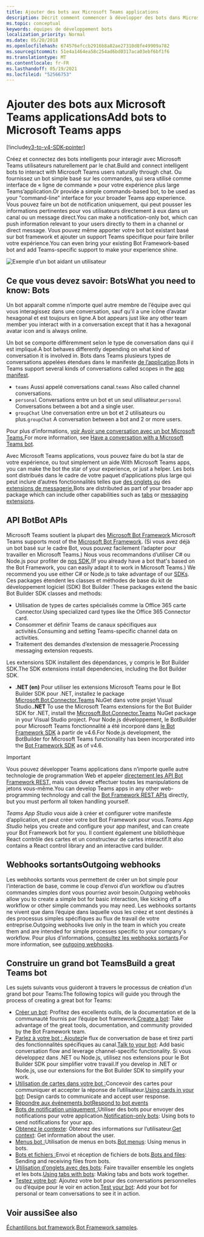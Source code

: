 ```yaml
---
title: Ajouter des bots aux Microsoft Teams applications
description: Décrit comment commencer à développer des bots dans Microsoft Teams
ms.topic: conceptual
keywords: équipes de développement bots
localization_priority: Normal
ms.date: 05/20/2018
ms.openlocfilehash: 674576efccb2916b8a82ae27310d8fe49909a782
ms.sourcegitcommit: 51e4a1464ea58c254ad6bd0317aca03ebf6bf1f6
ms.translationtype: MT
ms.contentlocale: fr-FR
ms.lasthandoff: 05/19/2021
ms.locfileid: "52566753"
---
```

# <a name="add-bots-to-microsoft-teams-apps"></a><span data-ttu-id="d8270-104">Ajouter des bots aux Microsoft Teams applications</span><span class="sxs-lookup"><span data-stu-id="d8270-104">Add bots to Microsoft Teams apps</span></span>

[!include[v3-to-v4-SDK-pointer](~/includes/v3-to-v4-pointer-bots.md)]

<span data-ttu-id="d8270-105">Créez et connectez des bots intelligents pour interagir avec Microsoft Teams utilisateurs naturellement par le chat.</span><span class="sxs-lookup"><span data-stu-id="d8270-105">Build and connect intelligent bots to interact with Microsoft Teams users naturally through chat.</span></span> <span data-ttu-id="d8270-106">Ou fournissez un bot simple basé sur les commandes, qui sera utilisé comme interface de « ligne de commande » pour votre expérience plus large Teams’application.</span><span class="sxs-lookup"><span data-stu-id="d8270-106">Or provide a simple commands-based bot, to be used as your "command-line" interface for your broader Teams app experience.</span></span> <span data-ttu-id="d8270-107">Vous pouvez faire un bot de notification uniquement, qui peut pousser les informations pertinentes pour vos utilisateurs directement à eux dans un canal ou un message direct.</span><span class="sxs-lookup"><span data-stu-id="d8270-107">You can make a notification-only bot, which can push information relevant to your users directly to them in a channel or direct message.</span></span> <span data-ttu-id="d8270-108">Vous pouvez même apporter votre bot bot existant basé sur bot framework et ajouter un support Teams spécifique pour faire briller votre expérience.</span><span class="sxs-lookup"><span data-stu-id="d8270-108">You can even bring your existing Bot Framework-based bot and add Teams-specific support to make your experience shine.</span></span>

![Exemple d’un bot aidant un utilisateur](~/assets/images/bot_example.png)

## <a name="what-you-need-to-know-bots"></a><span data-ttu-id="d8270-110">Ce que vous devez savoir: Bots</span><span class="sxs-lookup"><span data-stu-id="d8270-110">What you need to know: Bots</span></span>

<span data-ttu-id="d8270-111">Un bot apparaît comme n’importe quel autre membre de l’équipe avec qui vous interagissez dans une conversation, sauf qu’il a une icône d’avatar hexagonal et est toujours en ligne.</span><span class="sxs-lookup"><span data-stu-id="d8270-111">A bot appears just like any other team member you interact with in a conversation except that it has a hexagonal avatar icon and is always online.</span></span>

<span data-ttu-id="d8270-112">Un bot se comporte différemment selon le type de conversation dans qui il est impliqué.</span><span class="sxs-lookup"><span data-stu-id="d8270-112">A bot behaves differently depending on what kind of conversation it is involved in.</span></span> <span data-ttu-id="d8270-113">Bots dans Teams plusieurs types de conversations appelées étendues dans le manifeste [de l’application](~/resources/schema/manifest-schema.md).</span><span class="sxs-lookup"><span data-stu-id="d8270-113">Bots in Teams support several kinds of conversations called scopes in the [app manifest](~/resources/schema/manifest-schema.md).</span></span>

* <span data-ttu-id="d8270-114">`teams` Aussi appelé conversations canal.</span><span class="sxs-lookup"><span data-stu-id="d8270-114">`teams` Also called channel conversations.</span></span>
* <span data-ttu-id="d8270-115">`personal` Conversations entre un bot et un seul utilisateur.</span><span class="sxs-lookup"><span data-stu-id="d8270-115">`personal` Conversations between a bot and a single user.</span></span>
* <span data-ttu-id="d8270-116">`groupChat` Une conversation entre un bot et 2 utilisateurs ou plus.</span><span class="sxs-lookup"><span data-stu-id="d8270-116">`groupChat` A conversation between a bot and 2 or more users.</span></span>

<span data-ttu-id="d8270-117">Pour plus d’informations, [voir Avoir une conversation avec un bot Microsoft Teams.](~/resources/bot-v3/bot-conversations/bots-conversations.md)</span><span class="sxs-lookup"><span data-stu-id="d8270-117">For more information, see [Have a conversation with a Microsoft Teams bot](~/resources/bot-v3/bot-conversations/bots-conversations.md).</span></span>

<span data-ttu-id="d8270-118">Avec Microsoft Teams applications, vous pouvez faire du bot la star de votre expérience, ou tout simplement un aide.</span><span class="sxs-lookup"><span data-stu-id="d8270-118">With Microsoft Teams apps, you can make the bot the star of your experience, or just a helper.</span></span> <span data-ttu-id="d8270-119">Les bots sont distribués dans le cadre de votre paquet d’applications plus large qui peut inclure d’autres fonctionnalités telles que [des onglets ou](~/tabs/what-are-tabs.md) des [extensions de messagerie.](~/messaging-extensions/what-are-messaging-extensions.md)</span><span class="sxs-lookup"><span data-stu-id="d8270-119">Bots are distributed as part of your broader app package which can include other capabilities such as [tabs](~/tabs/what-are-tabs.md) or [messaging extensions](~/messaging-extensions/what-are-messaging-extensions.md).</span></span>

## <a name="bot-apis"></a><span data-ttu-id="d8270-120">API Bot</span><span class="sxs-lookup"><span data-stu-id="d8270-120">Bot APIs</span></span>

<span data-ttu-id="d8270-121">Microsoft Teams soutient la plupart des [Microsoft Bot Framework](https://dev.botframework.com/).</span><span class="sxs-lookup"><span data-stu-id="d8270-121">Microsoft Teams supports most of the [Microsoft Bot Framework](https://dev.botframework.com/).</span></span> <span data-ttu-id="d8270-122">(Si vous avez déjà un bot basé sur le cadre Bot, vous pouvez facilement l’adapter pour travailler en Microsoft Teams.) Nous vous recommandons d’utiliser C# ou Node.js pour profiter de [nos SDK.](/microsoftteams/platform/#pivot=sdk-tools)</span><span class="sxs-lookup"><span data-stu-id="d8270-122">(If you already have a bot that's based on the Bot Framework, you can easily adapt it to work in Microsoft Teams.) We recommend you use either C# or Node.js to take advantage of our [SDKs](/microsoftteams/platform/#pivot=sdk-tools).</span></span> <span data-ttu-id="d8270-123">Ces packages étendent les classes et méthodes de base du kit de développement logiciel (SDK) Bot Builder :</span><span class="sxs-lookup"><span data-stu-id="d8270-123">These packages extend the basic Bot Builder SDK classes and methods:</span></span>

* <span data-ttu-id="d8270-124">Utilisation de types de cartes spécialisés comme la Office 365 carte Connector.</span><span class="sxs-lookup"><span data-stu-id="d8270-124">Using specialized card types like the Office 365 Connector card.</span></span>
* <span data-ttu-id="d8270-125">Consommer et définir Teams de canaux spécifiques aux activités.</span><span class="sxs-lookup"><span data-stu-id="d8270-125">Consuming and setting Teams-specific channel data on activities.</span></span>
* <span data-ttu-id="d8270-126">Traitement des demandes d’extension de messagerie.</span><span class="sxs-lookup"><span data-stu-id="d8270-126">Processing messaging extension requests.</span></span>

<span data-ttu-id="d8270-127">Les extensions SDK installent des dépendances, y compris le Bot Builder SDK.</span><span class="sxs-lookup"><span data-stu-id="d8270-127">The SDK extensions install dependencies, including the Bot Builder SDK.</span></span>

* <span data-ttu-id="d8270-128">**.NET (en)** Pour utiliser les extensions Microsoft Teams pour le Bot Builder SDK pour .NET, installez le package [Microsoft.Bot.Connector.Teams](https://www.nuget.org/packages/Microsoft.Bot.Connector.Teams) NuGet dans votre projet Visual Studio.</span><span class="sxs-lookup"><span data-stu-id="d8270-128">**.NET** To use the Microsoft Teams extensions for the Bot Builder SDK for .NET, install the [Microsoft.Bot.Connector.Teams](https://www.nuget.org/packages/Microsoft.Bot.Connector.Teams) NuGet package in your Visual Studio project.</span></span> <span data-ttu-id="d8270-129">Pour Node.js développement, le BotBuilder pour Microsoft Teams fonctionnalité a été incorporé dans [le Bot Framework SDK](https://github.com/microsoft/botframework-sdk) à partir de v4.6.</span><span class="sxs-lookup"><span data-stu-id="d8270-129">For Node.js development, the BotBuilder for Microsoft Teams functionality has been incorporated into the [Bot Framework SDK](https://github.com/microsoft/botframework-sdk) as of v4.6.</span></span>

> [!IMPORTANT]
> <span data-ttu-id="d8270-130">Vous pouvez développer Teams applications dans n’importe quelle autre technologie de programmation Web et appeler [directement les API Bot Framework REST,](/bot-framework/rest-api/bot-framework-rest-overview) mais vous devez effectuer toutes les manipulations de jetons vous-même.</span><span class="sxs-lookup"><span data-stu-id="d8270-130">You can develop Teams apps in any other web-programming technology and call the [Bot Framework REST APIs](/bot-framework/rest-api/bot-framework-rest-overview) directly, but you must perform all token handling yourself.</span></span>

<span data-ttu-id="d8270-131">*Teams App Studio vous* aide à créer et configurer votre manifeste d’application, et peut créer votre bot Bot Framework pour vous.</span><span class="sxs-lookup"><span data-stu-id="d8270-131">*Teams App Studio* helps you create and configure your app manifest, and can create your Bot Framework bot for you.</span></span> <span data-ttu-id="d8270-132">Il contient également une bibliothèque React contrôle des cartes et un constructeur de cartes interactif.</span><span class="sxs-lookup"><span data-stu-id="d8270-132">It also contains a React control library and an interactive card builder.</span></span>

## <a name="outgoing-webhooks"></a><span data-ttu-id="d8270-133">Webhooks sortants</span><span class="sxs-lookup"><span data-stu-id="d8270-133">Outgoing webhooks</span></span>

<span data-ttu-id="d8270-134">Les webhooks sortants vous permettent de créer un bot simple pour l’interaction de base, comme le coup d’envoi d’un workflow ou d’autres commandes simples dont vous pourriez avoir besoin.</span><span class="sxs-lookup"><span data-stu-id="d8270-134">Outgoing webhooks allow you to create a simple bot for basic interaction, like kicking off a workflow or other simple commands you may need.</span></span> <span data-ttu-id="d8270-135">Les webhooks sortants ne vivent que dans l’équipe dans laquelle vous les créez et sont destinés à des processus simples spécifiques au flux de travail de votre entreprise.</span><span class="sxs-lookup"><span data-stu-id="d8270-135">Outgoing webhooks live only in the team in which you create them and are intended for simple processes specific to your company's workflow.</span></span> <span data-ttu-id="d8270-136">Pour plus d’informations, [consultez les webhooks sortants](~/webhooks-and-connectors/how-to/add-outgoing-webhook.md).</span><span class="sxs-lookup"><span data-stu-id="d8270-136">For more information, see [outgoing webhooks](~/webhooks-and-connectors/how-to/add-outgoing-webhook.md).</span></span>

## <a name="build-a-great-teams-bot"></a><span data-ttu-id="d8270-137">Construire un grand bot Teams</span><span class="sxs-lookup"><span data-stu-id="d8270-137">Build a great Teams bot</span></span>

<span data-ttu-id="d8270-138">Les sujets suivants vous guideront à travers le processus de création d’un grand bot pour Teams:</span><span class="sxs-lookup"><span data-stu-id="d8270-138">The following topics will guide you through the process of creating a great bot for Teams:</span></span>

* <span data-ttu-id="d8270-139">[Créer un bot](~/resources/bot-v3/bots-create.md): Profitez des excellents outils, de la documentation et de la communauté fournis par l’équipe bot framework.</span><span class="sxs-lookup"><span data-stu-id="d8270-139">[Create a bot](~/resources/bot-v3/bots-create.md): Take advantage of the great tools, documentation, and community provided by the Bot Framework team.</span></span>
* <span data-ttu-id="d8270-140">[Parlez à votre bot : Ajoutez](~/resources/bot-v3/bot-conversations/bots-conversations.md)le flux de conversation de base et tirez parti des fonctionnalités spécifiques au canal.</span><span class="sxs-lookup"><span data-stu-id="d8270-140">[Talk to your bot](~/resources/bot-v3/bot-conversations/bots-conversations.md): Add basic conversation flow and leverage channel-specific functionality.</span></span> <span data-ttu-id="d8270-141">Si vous développez dans .NET ou Node.js, utilisez nos extensions pour le Bot Builder SDK pour simplifier votre travail.</span><span class="sxs-lookup"><span data-stu-id="d8270-141">If you develop in .NET or Node.js, use our extensions for the Bot Builder SDK to simplify your work.</span></span>
* <span data-ttu-id="d8270-142">[Utilisation de cartes dans votre bot :](~/resources/bot-v3/bots-cards.md)Concevoir des cartes pour communiquer et accepter la réponse de l’utilisateur.</span><span class="sxs-lookup"><span data-stu-id="d8270-142">[Using cards in your bot](~/resources/bot-v3/bots-cards.md): Design cards to communicate and accept user response.</span></span>
* [<span data-ttu-id="d8270-143">Répondre aux événements bot</span><span class="sxs-lookup"><span data-stu-id="d8270-143">Respond to bot events</span></span>](~/resources/bot-v3/bots-notifications.md)
* <span data-ttu-id="d8270-144">[Bots de notification uniquement :](~/resources/bot-v3/bots-notification-only.md)Utiliser des bots pour envoyer des notifications pour votre application.</span><span class="sxs-lookup"><span data-stu-id="d8270-144">[Notification-only bots](~/resources/bot-v3/bots-notification-only.md): Using bots to send notifications for your app.</span></span>
* <span data-ttu-id="d8270-145">[Obtenez le contexte](~/resources/bot-v3/bots-context.md): Obtenez des informations sur l’utilisateur.</span><span class="sxs-lookup"><span data-stu-id="d8270-145">[Get context](~/resources/bot-v3/bots-context.md): Get information about the user.</span></span>
* <span data-ttu-id="d8270-146">[Menus bot :](~/resources/bot-v3/bots-menus.md)Utilisation de menus en bots.</span><span class="sxs-lookup"><span data-stu-id="d8270-146">[Bot menus](~/resources/bot-v3/bots-menus.md): Using menus in bots.</span></span>
* <span data-ttu-id="d8270-147">[Bots et fichiers :](~/resources/bot-v3/bots-files.md)Envoi et réception de fichiers de bots.</span><span class="sxs-lookup"><span data-stu-id="d8270-147">[Bots and files](~/resources/bot-v3/bots-files.md): Sending and receiving files from bots.</span></span>
* <span data-ttu-id="d8270-148">[Utilisation d’onglets avec des bots](~/resources/bot-v3/bots-with-tabs.md): Faire travailler ensemble les onglets et les bots.</span><span class="sxs-lookup"><span data-stu-id="d8270-148">[Using tabs with bots](~/resources/bot-v3/bots-with-tabs.md): Making tabs and bots work together.</span></span>
* <span data-ttu-id="d8270-149">[Testez votre bot](~/resources/bot-v3/bots-test.md): Ajoutez votre bot pour des conversations personnelles ou d’équipe pour le voir en action.</span><span class="sxs-lookup"><span data-stu-id="d8270-149">[Test your bot](~/resources/bot-v3/bots-test.md): Add your bot for personal or team conversations to see it in action.</span></span>

## <a name="see-also"></a><span data-ttu-id="d8270-150">Voir aussi</span><span class="sxs-lookup"><span data-stu-id="d8270-150">See also</span></span>

<span data-ttu-id="d8270-151">[Échantillons bot framework](https://github.com/Microsoft/BotBuilder-Samples/blob/master/README.md).</span><span class="sxs-lookup"><span data-stu-id="d8270-151">[Bot Framework samples](https://github.com/Microsoft/BotBuilder-Samples/blob/master/README.md).</span></span>